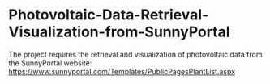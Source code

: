 # Photovoltaic-Data-Retrieval-Visualization-from-SunnyPortal

The project requires the 
retrieval 
and visualization 
of 
photovoltaic
data from the 
SunnyPortal website:
https://www.sunnyportal.com/Templates/PublicPagesPlantList.aspx

